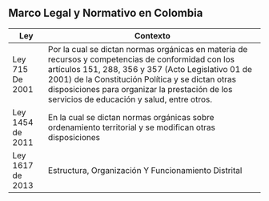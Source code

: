 ## Marco Legal y Normativo en Colombia

|Ley|Contexto|
| ----- | ----- |
|Ley 715 De 2001|Por la cual se dictan normas orgánicas en materia de recursos y competencias de conformidad con los artículos 151, 288, 356 y 357 (Acto Legislativo 01 de 2001) de la Constitución Política y se dictan otras disposiciones para organizar la prestación de los servicios de educación y salud, entre otros.|
|Ley 1454 de 2011|En la cual se dictan normas orgánicas sobre ordenamiento territorial y se modifican otras disposiciones|
|Ley 1617 de 2013|Estructura, Organización Y Funcionamiento Distrital|
